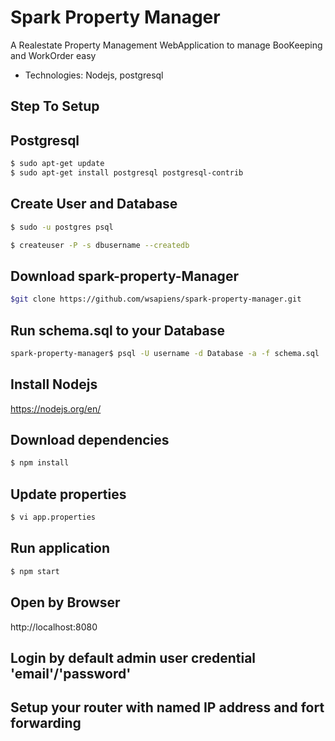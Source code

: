 # Spark Property Manager
A Realestate Property Management WebApplication to manage BooKeeping and WorkOrder easy

- Technologies: Nodejs, postgresql

## Step To Setup
## Postgresql
```bash
$ sudo apt-get update
$ sudo apt-get install postgresql postgresql-contrib
```

## Create User and Database
```bash
$ sudo -u postgres psql
```
```bash
$ createuser -P -s dbusername --createdb
```

## Download spark-property-Manager
```bash
$git clone https://github.com/wsapiens/spark-property-manager.git
```

## Run schema.sql to your Database
```bash
spark-property-manager$ psql -U username -d Database -a -f schema.sql
```

## Install Nodejs
https://nodejs.org/en/

## Download dependencies
```bash
$ npm install
```

## Update properties
```bash
$ vi app.properties
```

## Run application
```bash
$ npm start
```

## Open by Browser
http://localhost:8080

## Login by default admin user credential 'email'/'password'

## Setup your router with named IP address and fort forwarding
